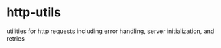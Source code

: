 # http-utils
utilities for http requests including error handling, server initialization, and retries
